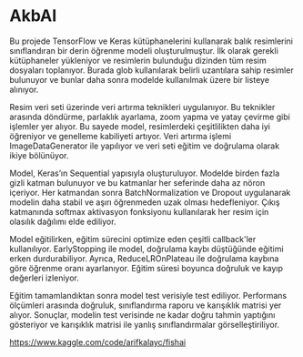 # AkbAI

Bu projede TensorFlow ve Keras kütüphanelerini kullanarak balık resimlerini sınıflandıran bir derin öğrenme modeli oluşturulmuştur. İlk olarak gerekli kütüphaneler yükleniyor ve resimlerin bulunduğu dizinden tüm resim dosyaları toplanıyor. Burada glob kullanılarak belirli uzantılara sahip resimler bulunuyor ve bunlar daha sonra modelde kullanılmak üzere bir listeye alınıyor.

Resim veri seti üzerinde veri artırma teknikleri uygulanıyor. Bu teknikler arasında döndürme, parlaklık ayarlama, zoom yapma ve yatay çevirme gibi işlemler yer alıyor. Bu sayede model, resimlerdeki çeşitlilikten daha iyi öğreniyor ve genelleme kabiliyeti artıyor. Veri artırma işlemi ImageDataGenerator ile yapılıyor ve veri seti eğitim ve doğrulama olarak ikiye bölünüyor.

Model, Keras’ın Sequential yapısıyla oluşturuluyor. Modelde birden fazla gizli katman bulunuyor ve bu katmanlar her seferinde daha az nöron içeriyor. Her katmandan sonra BatchNormalization ve Dropout uygulanarak modelin daha stabil ve aşırı öğrenmeden uzak olması hedefleniyor. Çıkış katmanında softmax aktivasyon fonksiyonu kullanılarak her resim için olasılık dağılımı elde ediliyor.

Model eğitilirken, eğitim sürecini optimize eden çeşitli callback'ler kullanılıyor. EarlyStopping ile model, doğrulama kaybı düştüğünde eğitimi erken durdurabiliyor. Ayrıca, ReduceLROnPlateau ile doğrulama kaybına göre öğrenme oranı ayarlanıyor. Eğitim süresi boyunca doğruluk ve kayıp değerleri izleniyor.

Eğitim tamamlandıktan sonra model test verisiyle test ediliyor. Performans ölçümleri arasında doğruluk, sınıflandırma raporu ve karışıklık matrisi yer alıyor. Sonuçlar, modelin test verisinde ne kadar doğru tahmin yaptığını gösteriyor ve karışıklık matrisi ile yanlış sınıflandırmalar görselleştiriliyor.


https://www.kaggle.com/code/arifkalayc/fishai
